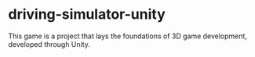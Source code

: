 # driving-simulator-unity
This game is a project that lays the foundations of 3D game development, developed through Unity.
